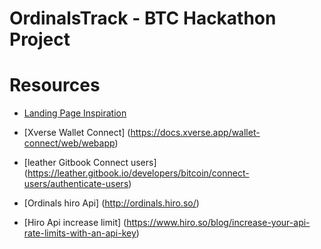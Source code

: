 # OrdinalsTrack - BTC Hackathon Project

# Resources

- [Landing Page Inspiration](https://discord.com/channels/1149384201813114900/1151223522945929338/1154319573630324746)

- [Xverse Wallet
  Connect] (https://docs.xverse.app/wallet-connect/web/webapp)

- [leather Gitbook Connect users] (https://leather.gitbook.io/developers/bitcoin/connect-users/authenticate-users)

- [Ordinals hiro Api] (http://ordinals.hiro.so/)

- [Hiro Api increase limit] (https://www.hiro.so/blog/increase-your-api-rate-limits-with-an-api-key)
